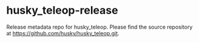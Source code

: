 husky_teleop-release
====================

Release metadata repo for husky_teleop. Please find the source repository at https://github.com/husky/husky_teleop.git.
